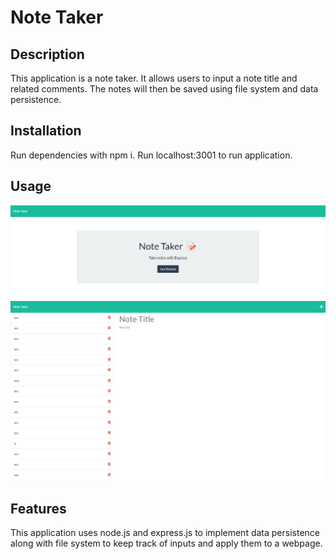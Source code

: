 # Note Taker

## Description
This application is a note taker. It allows users to input a note title and related comments. The notes will then be saved using file system and data persistence.

## Installation

Run dependencies with npm i. Run localhost:3001 to run application.

## Usage

![alt text](./imgs/floating-waters-20558.herokuapp.com_.png)
![alt text](./imgs/floating-waters-20558.herokuapp.com_notes.png)

## Features

This application uses node.js and express.js to implement data persistence along with file system to keep track of inputs and apply them to a webpage.